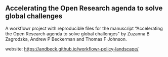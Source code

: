 ## Accelerating the Open Research agenda to solve global challenges


A workflowr project with reproducible files for the manuscript “Accelerating the Open Research agenda to solve global challenges" by Zuzanna B Zagrodzka, Andrew P Beckerman and Thomas F Johnson.

website: https://andbeck.github.io/workflowr-policy-landscape/ 
